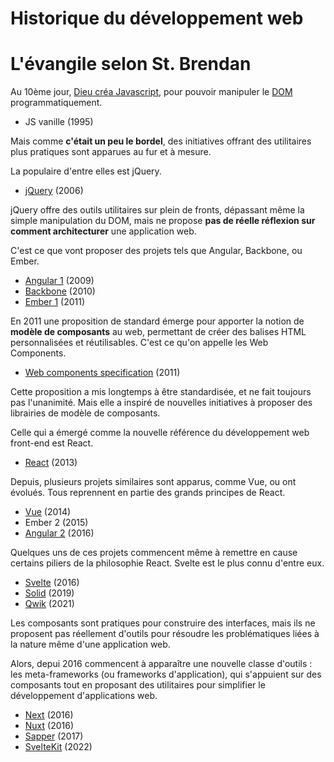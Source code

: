 # Historique du développement web

# L'évangile selon St. Brendan

Au 10ème jour, [Dieu créa Javascript](https://fr.wikipedia.org/wiki/Brendan_Eich), pour pouvoir manipuler le [DOM](https://fr.wikipedia.org/wiki/Document_Object_Model) programmatiquement.

- JS vanille (1995)

Mais comme **c'était un peu le bordel**, des initiatives offrant des utilitaires plus pratiques sont apparues au fur et à mesure.

La populaire d'entre elles est jQuery.

- [jQuery](https://jquery.com/) (2006)

jQuery offre des outils utilitaires sur plein de fronts, dépassant même la simple manipulation du DOM, mais ne propose **pas de réelle réflexion sur comment architecturer** une application web.

C'est ce que vont proposer des projets tels que Angular, Backbone, ou Ember.

- [Angular 1](https://angularjs.org/) (2009)
- [Backbone](https://backbonejs.org/) (2010)
- [Ember 1](https://emberjs.com/) (2011)

En 2011 une proposition de standard émerge pour apporter la notion de **modèle de composants** au web, permettant de créer des balises HTML personnalisées et réutilisables. C'est ce qu'on appelle les Web Components.

- [Web components specification](https://fr.wikipedia.org/wiki/Composants_web) (2011)

Cette proposition a mis longtemps à être standardisée, et ne fait toujours pas l'unanimité. Mais elle a inspiré de nouvelles initiatives à proposer des librairies de modèle de composants.

Celle qui a émergé comme la nouvelle référence du développement web front-end est React.

- [React](https://reactjs.org/) (2013)

Depuis, plusieurs projets similaires sont apparus, comme Vue, ou ont évolués. Tous reprennent en partie des grands principes de React.

- [Vue](https://vuejs.org/) (2014)
- Ember 2 (2015)
- [Angular 2](https://angular.io/) (2016)

Quelques uns de ces projets commencent même à remettre en cause certains piliers de la philosophie React. Svelte est le plus connu d'entre eux.

- [Svelte](https://svelte.dev/) (2016)
- [Solid](https://www.solidjs.com/) (2019)
- [Qwik](https://qwik.dev) (2021)

Les composants sont pratiques pour construire des interfaces, mais ils ne proposent pas réellement d'outils pour résoudre les problématiques liées à la nature même d'une application web.

Alors, depui 2016 commencent à apparaître une nouvelle classe d'outils : les meta-frameworks (ou frameworks d'application), qui s'appuient sur des composants tout en proposant des utilitaires pour simplifier le développement d'applications web.

- [Next](https://nextjs.org/) (2016)
- [Nuxt](https://v2.nuxt.com/) (2016)
- [Sapper](https://sapper.svelte.dev/) (2017)
- [SvelteKit](https://kit.svelte.dev/) (2022)

